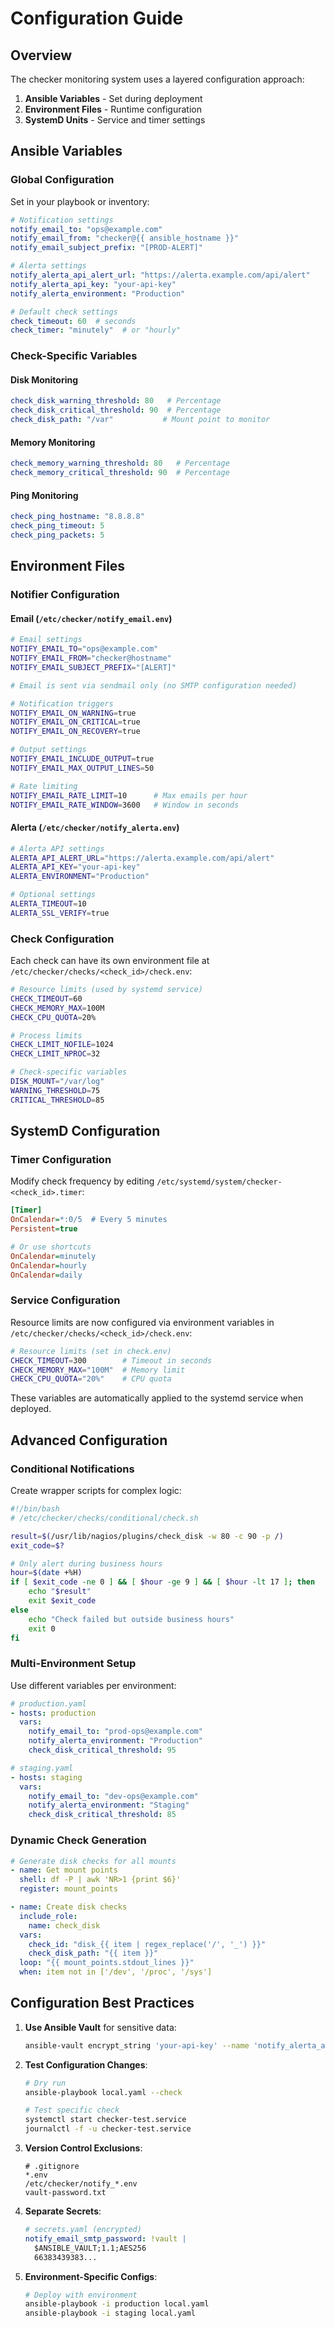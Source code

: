 # Configuration Guide

## Overview

The checker monitoring system uses a layered configuration approach:

1. **Ansible Variables** - Set during deployment
2. **Environment Files** - Runtime configuration
3. **SystemD Units** - Service and timer settings

## Ansible Variables

### Global Configuration

Set in your playbook or inventory:

```yaml
# Notification settings
notify_email_to: "ops@example.com"
notify_email_from: "checker@{{ ansible_hostname }}"
notify_email_subject_prefix: "[PROD-ALERT]"

# Alerta settings
notify_alerta_api_alert_url: "https://alerta.example.com/api/alert"
notify_alerta_api_key: "your-api-key"
notify_alerta_environment: "Production"

# Default check settings
check_timeout: 60  # seconds
check_timer: "minutely"  # or "hourly"
```

### Check-Specific Variables

#### Disk Monitoring

```yaml
check_disk_warning_threshold: 80   # Percentage
check_disk_critical_threshold: 90  # Percentage
check_disk_path: "/var"           # Mount point to monitor
```

#### Memory Monitoring

```yaml
check_memory_warning_threshold: 80   # Percentage
check_memory_critical_threshold: 90  # Percentage
```

#### Ping Monitoring

```yaml
check_ping_hostname: "8.8.8.8"
check_ping_timeout: 5
check_ping_packets: 5
```

## Environment Files

### Notifier Configuration

#### Email (`/etc/checker/notify_email.env`)

```bash
# Email settings
NOTIFY_EMAIL_TO="ops@example.com"
NOTIFY_EMAIL_FROM="checker@hostname"
NOTIFY_EMAIL_SUBJECT_PREFIX="[ALERT]"

# Email is sent via sendmail only (no SMTP configuration needed)

# Notification triggers
NOTIFY_EMAIL_ON_WARNING=true
NOTIFY_EMAIL_ON_CRITICAL=true
NOTIFY_EMAIL_ON_RECOVERY=true

# Output settings
NOTIFY_EMAIL_INCLUDE_OUTPUT=true
NOTIFY_EMAIL_MAX_OUTPUT_LINES=50

# Rate limiting
NOTIFY_EMAIL_RATE_LIMIT=10      # Max emails per hour
NOTIFY_EMAIL_RATE_WINDOW=3600   # Window in seconds
```

#### Alerta (`/etc/checker/notify_alerta.env`)

```bash
# Alerta API settings
ALERTA_API_ALERT_URL="https://alerta.example.com/api/alert"
ALERTA_API_KEY="your-api-key"
ALERTA_ENVIRONMENT="Production"

# Optional settings
ALERTA_TIMEOUT=10
ALERTA_SSL_VERIFY=true
```

### Check Configuration

Each check can have its own environment file at `/etc/checker/checks/<check_id>/check.env`:

```bash
# Resource limits (used by systemd service)
CHECK_TIMEOUT=60
CHECK_MEMORY_MAX=100M
CHECK_CPU_QUOTA=20%

# Process limits
CHECK_LIMIT_NOFILE=1024
CHECK_LIMIT_NPROC=32

# Check-specific variables
DISK_MOUNT="/var/log"
WARNING_THRESHOLD=75
CRITICAL_THRESHOLD=85
```

## SystemD Configuration

### Timer Configuration

Modify check frequency by editing `/etc/systemd/system/checker-<check_id>.timer`:

```ini
[Timer]
OnCalendar=*:0/5  # Every 5 minutes
Persistent=true

# Or use shortcuts
OnCalendar=minutely
OnCalendar=hourly
OnCalendar=daily
```

### Service Configuration

Resource limits are now configured via environment variables in `/etc/checker/checks/<check_id>/check.env`:

```bash
# Resource limits (set in check.env)
CHECK_TIMEOUT=300        # Timeout in seconds
CHECK_MEMORY_MAX="100M"  # Memory limit
CHECK_CPU_QUOTA="20%"    # CPU quota
```

These variables are automatically applied to the systemd service when deployed.

## Advanced Configuration


### Conditional Notifications

Create wrapper scripts for complex logic:

```bash
#!/bin/bash
# /etc/checker/checks/conditional/check.sh

result=$(/usr/lib/nagios/plugins/check_disk -w 80 -c 90 -p /)
exit_code=$?

# Only alert during business hours
hour=$(date +%H)
if [ $exit_code -ne 0 ] && [ $hour -ge 9 ] && [ $hour -lt 17 ]; then
    echo "$result"
    exit $exit_code
else
    echo "Check failed but outside business hours"
    exit 0
fi
```

### Multi-Environment Setup

Use different variables per environment:

```yaml
# production.yaml
- hosts: production
  vars:
    notify_email_to: "prod-ops@example.com"
    notify_alerta_environment: "Production"
    check_disk_critical_threshold: 95

# staging.yaml  
- hosts: staging
  vars:
    notify_email_to: "dev-ops@example.com"
    notify_alerta_environment: "Staging"
    check_disk_critical_threshold: 85
```

### Dynamic Check Generation

```yaml
# Generate disk checks for all mounts
- name: Get mount points
  shell: df -P | awk 'NR>1 {print $6}'
  register: mount_points

- name: Create disk checks
  include_role:
    name: check_disk
  vars:
    check_id: "disk_{{ item | regex_replace('/', '_') }}"
    check_disk_path: "{{ item }}"
  loop: "{{ mount_points.stdout_lines }}"
  when: item not in ['/dev', '/proc', '/sys']
```

## Configuration Best Practices

1. **Use Ansible Vault** for sensitive data:
   ```bash
   ansible-vault encrypt_string 'your-api-key' --name 'notify_alerta_api_key'
   ```

2. **Test Configuration Changes**:
   ```bash
   # Dry run
   ansible-playbook local.yaml --check
   
   # Test specific check
   systemctl start checker-test.service
   journalctl -f -u checker-test.service
   ```

3. **Version Control Exclusions**:
   ```gitignore
   # .gitignore
   *.env
   /etc/checker/notify_*.env
   vault-password.txt
   ```

4. **Separate Secrets**:
   ```yaml
   # secrets.yaml (encrypted)
   notify_email_smtp_password: !vault |
     $ANSIBLE_VAULT;1.1;AES256
     66383439383...
   ```

5. **Environment-Specific Configs**:
   ```bash
   # Deploy with environment
   ansible-playbook -i production local.yaml
   ansible-playbook -i staging local.yaml
   ```